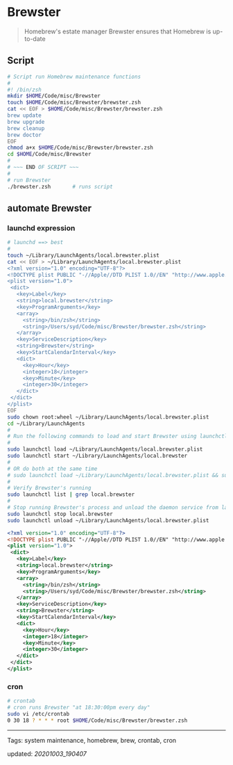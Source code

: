 # Brewster

> Homebrew's estate manager
> Brewster ensures that Homebrew is up-to-date

## Script

```sh
# Script run Homebrew maintenance functions
#
#! /bin/zsh
mkdir $HOME/Code/misc/Brewster
touch $HOME/Code/misc/Brewster/brewster.zsh
cat << EOF > $HOME/Code/misc/Brewster/brewster.zsh
brew update
brew upgrade
brew cleanup
brew doctor
EOF
chmod a+x $HOME/Code/misc/Brewster/brewster.zsh
cd $HOME/Code/misc/Brewster
#
# ~~~ END OF SCRIPT ~~~
#
# run Brewster
./brewster.zsh       # runs script
```

## automate Brewster

### launchd expression

```sh
# launchd ==> best
#
touch ~/Library/LaunchAgents/local.brewster.plist
cat << EOF > ~/Library/LaunchAgents/local.brewster.plist
<?xml version="1.0" encoding="UTF-8"?>
<!DOCTYPE plist PUBLIC "-//Apple//DTD PLIST 1.0//EN" "http://www.apple.com/DTDs/PropertyList-1.0.dtd">
<plist version="1.0">
 <dict>
   <key>Label</key>
   <string>local.brewster</string>
   <key>ProgramArguments</key>
   <array>
     <string>/bin/zsh</string>
     <string>/Users/syd/Code/misc/Brewster/brewster.zsh</string>
   </array>
   <key>ServiceDescription</key>
   <string>Brewster</string>
   <key>StartCalendarInterval</key>
   <dict>
     <key>Hour</key>
     <integer>18</integer>
     <key>Minute</key>
     <integer>30</integer>
   </dict>
 </dict>
</plist>
EOF
sudo chown root:wheel ~/Library/LaunchAgents/local.brewster.plist
cd ~/Library/LaunchAgents
#
# Run the following commands to load and start Brewster using launchctl
#
sudo launchctl load ~/Library/LaunchAgents/local.brewster.plist
sudo launchctl start ~/Library/LaunchAgents/local.brewster
#
# OR do both at the same time
# sudo launchctl load ~/Library/LaunchAgents/local.brewster.plist && sudo launchctl start ~/Library/LaunchAgents/local.brewster
#
# Verify Brewster's running
sudo launchctl list | grep local.brewster
#
# Stop running Brewster's process and unload the daemon service from launchd
sudo launchctl stop local.brewster
sudo launchctl unload ~/Library/LaunchAgents/local.brewster.plist
```

```xml
<?xml version="1.0" encoding="UTF-8"?>
<!DOCTYPE plist PUBLIC "-//Apple//DTD PLIST 1.0//EN" "http://www.apple.com/DTDs/PropertyList-1.0.dtd">
<plist version="1.0">
 <dict>
   <key>Label</key>
   <string>local.brewster</string>
   <key>ProgramArguments</key>
   <array>
     <string>/bin/zsh</string>
     <string>/Users/syd/Code/misc/Brewster/brewster.zsh</string>
   </array>
   <key>ServiceDescription</key>
   <string>Brewster</string>
   <key>StartCalendarInterval</key>
   <dict>
     <key>Hour</key>
     <integer>18</integer>
     <key>Minute</key>
     <integer>30</integer>
   </dict>
 </dict>
</plist>
```

### cron

```sh
# crontab
# cron runs Brewster "at 18:30:00pm every day"
sudo vi /etc/crontab
0 30 18 ? * * * root $HOME/Code/misc/Brewster/brewster.zsh
```

<!--- RESOURCES & SOURCES -->

* * *
Tags: system maintenance, homebrew, brew, crontab, cron

updated: *20201003_190407*

[1]: https://www.freeformatter.com/cron-expression-generator-quartz.html "Cron Expression Generator & Explainer"
[2]: https://codebeautify.org/xmlvalidator "XML Validator"
[3]: file:///Applications/Lingon%20X.app "Lingon"
[4]: https://medium.com/swlh/how-to-use-launchd-to-run-services-in-macos-b972ed1e352 "Use launchd to Run Services in macOS"
[5]: https://stackoverflow.com/questions/28063598/error-while-executing-plist-file-path-had-bad-ownership-permissions "Error while executing .plist file Path had bad ownership/permissions"
[6]: https://crontab.guru "cron schedule expression editor"
